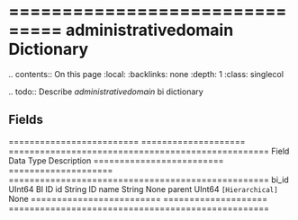

===============================
administrativedomain Dictionary
===============================

.. contents:: On this page
    :local:
    :backlinks: none
    :depth: 1
    :class: singlecol

.. todo::
    Describe *administrativedomain* bi dictionary

Fields
------

========================= ==================== ==================================================
Field                     Data Type            Description
========================= ==================== ==================================================
bi_id                     UInt64               BI ID
id                        String               ID
name                      String               None
parent                    UInt64               ``[Hierarchical]`` None
========================= ==================== ==================================================
